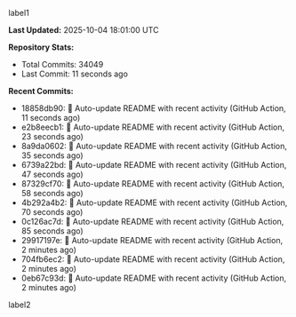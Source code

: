 
label1 
<!-- ACTIVITY_START -->
**Last Updated:** 2025-10-04 18:01:00 UTC

**Repository Stats:**
- Total Commits: 34049
- Last Commit: 11 seconds ago

**Recent Commits:**
- 18858db90: 🤖 Auto-update README with recent activity (GitHub Action, 11 seconds ago)
- e2b8eecb1: 🤖 Auto-update README with recent activity (GitHub Action, 23 seconds ago)
- 8a9da0602: 🤖 Auto-update README with recent activity (GitHub Action, 35 seconds ago)
- 6739a22bd: 🤖 Auto-update README with recent activity (GitHub Action, 47 seconds ago)
- 87329cf70: 🤖 Auto-update README with recent activity (GitHub Action, 58 seconds ago)
- 4b292a4b2: 🤖 Auto-update README with recent activity (GitHub Action, 70 seconds ago)
- 0c126ac7d: 🤖 Auto-update README with recent activity (GitHub Action, 85 seconds ago)
- 29917197e: 🤖 Auto-update README with recent activity (GitHub Action, 2 minutes ago)
- 704fb6ec2: 🤖 Auto-update README with recent activity (GitHub Action, 2 minutes ago)
- 0eb67c93d: 🤖 Auto-update README with recent activity (GitHub Action, 2 minutes ago)
<!-- ACTIVITY_END -->

label2
